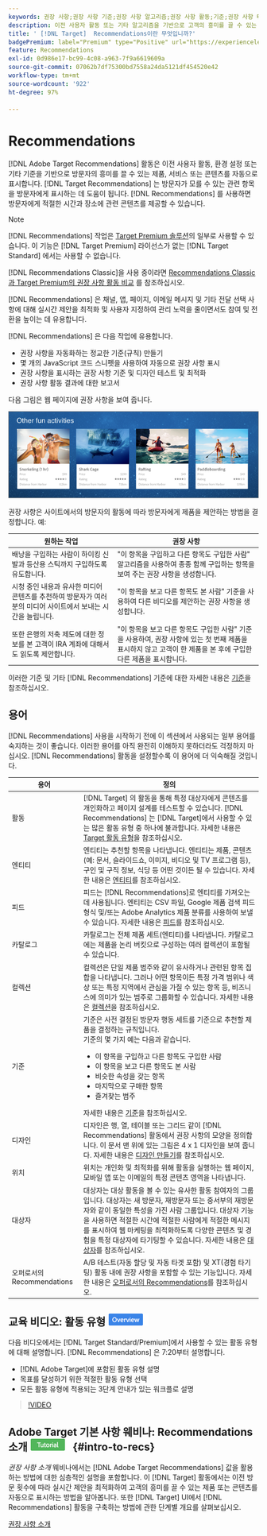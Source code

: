 ```yaml
---
keywords: 권장 사항;권장 사항 기준;권장 사항 알고리즘;권장 사항 활동;기준;권장 사항 타기팅;recs
description: 이전 사용자 활동 또는 기타 알고리즘을 기반으로 고객의 흥미를 끌 수 있는 콘텐츠를 자동으로 표시하는 Adobe  [!DNL Target] 의 권장 사항 활동에 대해 알아보십시오.
title: ' [!DNL Target]  Recommendations이란 무엇입니까?'
badgePremium: label="Premium" type="Positive" url="https://experienceleague.adobe.com/docs/target/using/introduction/intro.html?lang=en#premium newtab=true" tooltip="Target Premium에 포함된 내용을 확인합니다."
feature: Recommendations
exl-id: 0d986e17-bc99-4c08-a963-7f9a6619609a
source-git-commit: 07062b7df75300bd7558a24da5121df454520e42
workflow-type: tm+mt
source-wordcount: '922'
ht-degree: 97%

---
```


# Recommendations

[!DNL Adobe Target Recommendations] 활동은 이전 사용자 활동, 환경 설정 또는 기타 기준을 기반으로 방문자의 흥미를 끌 수 있는 제품, 서비스 또는 콘텐츠를 자동으로 표시합니다. [!DNL Target Recommendations] 는 방문자가 모를 수 있는 관련 항목을 방문자에게 표시하는 데 도움이 됩니다. [!DNL Recommendations] 를 사용하면 방문자에게 적절한 시간과 장소에 관련 콘텐츠를 제공할 수 있습니다.

>[!NOTE]
>
>[!DNL Recommendations] 작업은 [Target Premium 솔루션](/help/main/c-intro/intro.md#premium)의 일부로 사용할 수 있습니다. 이 기능은 [!DNL Target Premium] 라이선스가 없는 [!DNL Target Standard] 에서는 사용할 수 없습니다.
>
>[!DNL Recommendations Classic]을 사용 중이라면 [Recommendations Classic과 Target Premium의 권장 사항 활동 비교](/help/main/c-recommendations/c-recommendations-faq/recommendations-classic-versus-recommendations-activities-target-premium.md#concept_A80223EF66634EA380580C2823A581C5) 를 참조하십시오.

[!DNL Recommendations] 은 채널, 앱, 페이지, 이메일 메시지 및 기타 전달 선택 사항에 대해 실시간 제안을 최적화 및 사용자 지정하여 관리 노력을 줄이면서도 참여 및 전환을 높이는 데 유용합니다.

[!DNL Recommendations] 은 다음 작업에 유용합니다.

* 권장 사항을 자동화하는 정교한 기준(규칙) 만들기
* 몇 개의 JavaScript 코드 스니펫을 사용하여 자동으로 권장 사항 표시
* 권장 사항을 표시하는 권장 사항 기준 및 디자인 테스트 및 최적화
* 권장 사항 활동 결과에 대한 보고서

다음 그림은 웹 페이지에 권장 사항을 보여 줍니다.

![velocity_example 이미지](assets/velocity_example.png)

권장 사항은 사이트에서의 방문자의 활동에 따라 방문자에게 제품을 제안하는 방법을 결정합니다. 예:

| 원하는 작업 | 권장 사항 |
|--- |--- |
| 배낭을 구입하는 사람이 하이킹 신발과 등산용 스틱까지 구입하도록 유도합니다. | &quot;이 항목을 구입하고 다른 항목도 구입한 사람&quot; 알고리즘을 사용하여 종종 함께 구입하는 항목을 보여 주는 권장 사항을 생성합니다. |
| 시청 중인 내용과 유사한 미디어 콘텐츠를 추천하여 방문자가 여러분의 미디어 사이트에서 보내는 시간을 늘립니다. | &quot;이 항목을 보고 다른 항목도 본 사람&quot; 기준을 사용하여 다른 비디오를 제안하는 권장 사항을 생성합니다. |
| 또한 은행의 저축 제도에 대한 정보를 본 고객이 IRA 계좌에 대해서도 읽도록 제안합니다. | &quot;이 항목을 보고 다른 항목도 구입한 사람&quot; 기준을 사용하여, 권장 사항에 있는 첫 번째 제품을 표시하지 않고 고객이 한 제품을 본 후에 구입한 다른 제품을 표시합니다. |

이러한 기준 및 기타 [!DNL Recommendations] 기준에 대한 자세한 내용은 [기준](/help/main/c-recommendations/c-algorithms/algorithms.md)을 참조하십시오.

## 용어

[!DNL Recommendations] 사용을 시작하기 전에 이 섹션에서 사용되는 일부 용어를 숙지하는 것이 좋습니다. 이러한 용어를 아직 완전히 이해하지 못하더라도 걱정하지 마십시오. [!DNL Recommendations] 활동을 설정할수록 이 용어에 더 익숙해질 것입니다.

| 용어 | 정의 |
| --- | --- |
| 활동 | [!DNL Target] 의 활동을 통해 특정 대상자에게 콘텐츠를 개인화하고 페이지 설계를 테스트할 수 있습니다. [!DNL Recommendations] 는 [!DNL Target]에서 사용할 수 있는 많은 활동 유형 중 하나에 불과합니다. 자세한 내용은 [Target 활동 유형](/help/main/c-activities/target-activities-guide.md)을 참조하십시오. |
| 엔티티 | 엔티티는 추천할 항목을 나타냅니다. 엔티티는 제품, 콘텐츠(예: 문서, 슬라이드쇼, 이미지, 비디오 및 TV 프로그램 등), 구인 및 구직 정보, 식당 등 어떤 것이든 될 수 있습니다. 자세한 내용은 [엔티티](/help/main/c-recommendations/c-products/products.md)를 참조하십시오. |
| 피드 | 피드는 [!DNL Recommendations]로 엔티티를 가져오는 데 사용됩니다. 엔티티는 CSV 파일, Google 제품 검색 피드 형식 및/또는 Adobe Analytics 제품 분류를 사용하여 보낼 수 있습니다. 자세한 내용은 [피드](/help/main/c-recommendations/c-products/feeds.md)를 참조하십시오. |
| 카탈로그 | 카탈로그는 전체 제품 세트(엔티티)를 나타냅니다. 카탈로그에는 제품을 논리 버킷으로 구성하는 여러 컬렉션이 포함될 수 있습니다. |
| 컬렉션 | 컬렉션은 단일 제품 범주와 같이 유사하거나 관련된 항목 집합을 나타냅니다. 그러나 어떤 항목이든 특정 가격 범위나 색상 또는 특정 지역에서 관심을 가질 수 있는 항목 등, 비즈니스에 의미가 있는 범주로 그룹화할 수 있습니다. 자세한 내용은 [컬렉션](/help/main/c-recommendations/c-products/collections.md)을 참조하십시오. |
| 기준 | 기준은 사전 결정된 방문자 행동 세트를 기준으로 추천할 제품을 결정하는 규칙입니다.<br>기준의 몇 가지 예는 다음과 같습니다. <ul><li>이 항목을 구입하고 다른 항목도 구입한 사람</li><li>이 항목을 보고 다른 항목도 본 사람</li><li>비슷한 속성을 갖는 항목</li><li>마지막으로 구매한 항목</li><li>즐겨찾는 범주</li></ul>  자세한 내용은 [기준](/help/main/c-recommendations/c-algorithms/algorithms.md)을 참조하십시오. |
| 디자인 | 디자인은 행, 열, 테이블 또는 그리드 같이 [!DNL Recommendations] 활동에서 권장 사항의 모양을 정의합니다. 이 문서 맨 위에 있는 그림은 4 x 1 디자인을 보여 줍니다. 자세한 내용은 [디자인 만들기](/help/main/c-recommendations/c-design-overview/create-design.md)를 참조하십시오. |
| 위치 | 위치는 개인화 및 최적화를 위해 활동을 실행하는 웹 페이지, 모바일 앱 또는 이메일의 특정 콘텐츠 영역을 나타냅니다. |
| 대상자 | 대상자는 대상 활동을 볼 수 있는 유사한 활동 참여자의 그룹입니다. 대상자는 새 방문자, 재방문자 또는 중서부의 재방문자와 같이 동일한 특성을 가진 사람 그룹입니다. 대상자 기능을 사용하면 적절한 시간에 적절한 사람에게 적절한 메시지를 표시하여 웹 마케팅을 최적화하도록 다양한 콘텐츠 및 경험을 특정 대상자에 타기팅할 수 있습니다. 자세한 내용은 [대상자](/help/main/c-target/target.md)를 참조하십시오. |
| 오퍼로서의 Recommendations | A/B 테스트(자동 할당 및 자동 타겟 포함) 및 XT(경험 타기팅) 활동 내에 권장 사항을 포함할 수 있는 기능입니다. 자세한 내용은 [오퍼로서의 Recommendations](/help/main/c-recommendations/recommendations-as-an-offer.md)를 참조하십시오. |

## 교육 비디오: 활동 유형 ![개요 배지](/help/main/assets/overview.png)

다음 비디오에서는 [!DNL Target Standard/Premium]에서 사용할 수 있는 활동 유형에 대해 설명합니다. [!DNL Recommendations] 은 7:20부터 설명합니다.

* [!DNL Adobe Target]에 포함된 활동 유형 설명
* 목표를 달성하기 위한 적절한 활동 유형 선택
* 모든 활동 유형에 적용되는 3단계 안내가 있는 워크플로 설명

>[!VIDEO](https://video.tv.adobe.com/v/17386)

## Adobe Target 기본 사항 웨비나: Recommendations 소개 ![튜토리얼 배지](/help/main/assets/tutorial.png) {#intro-to-recs}

*권장 사항 소개* 웨비나에서는 [!DNL Adobe Target Recommendations] 값을 활용하는 방법에 대한 심층적인 설명을 포함합니다. 이 [!DNL Target] 활동에서는 이전 방문 횟수에 따라 실시간 제안을 최적화하여 고객의 흥미를 끌 수 있는 제품 또는 콘텐츠를 자동으로 표시하는 방법을 알아봅니다. 또한 [!DNL Target] UI에서 [!DNL Recommendations] 활동을 구축하는 방법에 관한 단계별 개요를 살펴보십시오.

[권장 사항 소개](https://adobecustomersuccess.adobeconnect.com/p8gt31drhs3e/?OWASP_CSRFTOKEN=4bd6cac5d0806167ee0a5449ba93d6300548d09c922bcb751c38973897a5703a)
